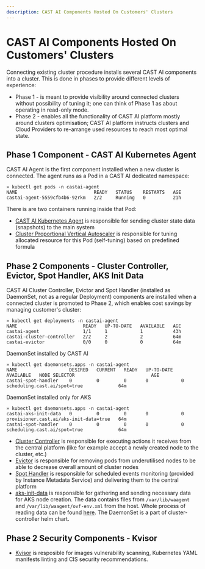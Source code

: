 ```yaml
---
description: CAST AI Components Hosted On Customers' Clusters
---
```


# CAST AI Components Hosted On Customers' Clusters

Connecting existing cluster procedure installs several CAST AI components into a cluster.
This is done in phases to provide different levels of experience:

- Phase 1 - is meant to provide visibility around connected clusters without possibility of tuning it; one can think of Phase 1 as about operating in read-only mode.
- Phase 2 - enables all the functionality of CAST AI platform mostly around clusters optimisation; CAST AI platform instructs clusters and Cloud Providers to re-arrange used resources to reach most optimal state.

## Phase 1 Component - CAST AI Kubernetes Agent

CAST AI Agent is the first component installed when a new cluster is connected.
The agent runs as a Pod in a CAST AI dedicated namespace:

```shell
» kubectl get pods -n castai-agent
NAME                            READY   STATUS    RESTARTS   AGE
castai-agent-5559cfb4b6-92rkm   2/2     Running   0          21h
```

There is are two containers running inside that Pod:

- [CAST AI Kubernetes Agent](https://github.com/castai/k8s-agent/) is responsible for sending cluster state data (snapshots) to the main system
- [Cluster Proportional Vertical Autoscaler](https://github.com/kubernetes-sigs/cluster-proportional-vertical-autoscaler/) is responsible for tuning allocated resource for this Pod (self-tuning) based on predefined formula

## Phase 2 Components - Cluster Controller, Evictor, Spot Handler, AKS Init Data

CAST AI Cluster Controller, Evictor and Spot Handler (installed as DaemonSet, not as a regular Deployment) components are installed when a connected cluster is promoted to Phase 2, which enables cost savings by managing customer's cluster:

```shell
» kubectl get deployments -n castai-agent
NAME                        READY   UP-TO-DATE   AVAILABLE   AGE
castai-agent                1/1     1            1           43h
castai-cluster-controller   2/2     2            2           64m
castai-evictor              0/0     0            0           64m
```

DaemonSet installed by CAST AI

```shell
» kubectl get daemonsets.apps -n castai-agent
NAME                   DESIRED   CURRENT   READY   UP-TO-DATE   AVAILABLE   NODE SELECTOR                            AGE
castai-spot-handler    0         0         0       0            0           scheduling.cast.ai/spot=true             64m
```

DaemonSet installed only for AKS

```shell
» kubectl get daemonsets.apps -n castai-agent
castai-aks-init-data   0         0         0       0            0           provisioner.cast.ai/aks-init-data=true   64m
castai-spot-handler    0         0         0       0            0           scheduling.cast.ai/spot=true             64m
```

- [Cluster Controller](../guides/cluster-controller.md) is responsible for executing actions it receives from the central platform (like for example accept a newly created node to the cluster, etc.)
- [Evictor](../guides/evictor.md) is responsible for removing pods from underutilised nodes to be able to decrease overall amount of cluster nodes
- [Spot Handler](https://github.com/castai/spot-handler) is responsible for scheduled events monitoring (provided by Instance Metadata Service) and delivering them to the central platform
- [aks-init-data](https://github.com/castai/cluster-controller/tree/main/aks) is responsible for gathering and sending necessary data for AKS node creation. The data contains files from `/var/lib/waagent` and `/var/lib/waagent/ovf-env.xml` from the host. Whole process of reading data can be found [here](https://github.com/castai/cluster-controller/blob/main/aks/send_aks_init_data_handler.go).  The DaemonSet is a part of cluster-controller helm chart.

## Phase 2 Security Components - Kvisor

- [Kvisor](../guides/kvisor-security.md) is resposible for images vulnerability scanning, Kubernetes YAML manifests linting and CIS security recommendations.
